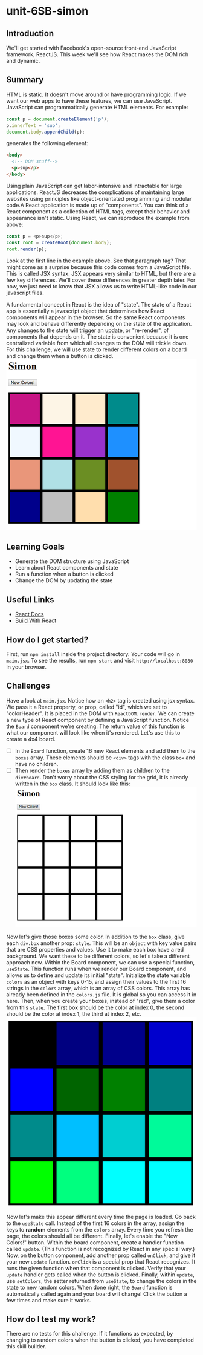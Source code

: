# unit-6SB-simon

## Introduction
We'll get started with Facebook's open-source front-end JavaScript framework, ReactJS. This week we'll see how React makes the DOM rich and dynamic.

## Summary
HTML is static. It doesn't move around or have programming logic. If we want our web apps to have these features, we can use JavaScript. JavaScript can programmatically generate HTML elements. For example:

```javascript
const p = document.createElement('p');
p.innerText = 'sup';
document.body.appendChild(p);
```

generates the following element:

```html
<body>
  <!-- DOM stuff-->
  <p>sup</p>
</body>
```

Using plain JavaScript can get labor-intensive and intractable for large applications. ReactJS decreases the complications of maintaining large websites using principles like object-orientated programming and modular code.A React application is made up of "components". You can think of a React component as a collection of HTML tags, except their behavior and appearance isn't static. Using React, we can reproduce the example from above:

```javascript
const p = <p>sup</p>;
const root = createRoot(document.body);
root.render(p);
```

Look at the first line in the example above. See that paragraph tag? That might come as a surprise because this code comes from a JavaScript file. This is called JSX syntax. JSX appears very similar to HTML, but there are a few key differences. We'll cover these differences in greater depth later. For now, we just need to know that JSX allows us to write HTML-like code in our javascript files.

A fundamental concept in React is the idea of "state". The state of a React app is essentially a javascript object that determines how React components will appear in the browser. So the same React components may look and behave differently depending on the state of the application. Any changes to the state will trigger an update, or "re-render", of components that depends on it. The state is convenient because it is one centralized variable from which all changes to the DOM will trickle down. For this challenge, we will use state to render different colors on a board and change them when a button is clicked.![color2](./docs/assets/images/color2.png)

## Learning Goals
* Generate the DOM structure using JavaScript
* Learn about React components and state
* Run a function when a button is clicked
* Change the DOM by updating the state

## Useful Links
* [React Docs](https://facebook.github.io/react/docs/react-component.html)
* [Build With React](http://buildwithreact.com/tutorial)

## How do I get started?
First, run `npm install` inside the project directory.
Your code will go in `main.jsx`. To see the results, run `npm start` and visit `http://localhost:8080` in your browser.

## Challenges
Have a look at `main.jsx`. Notice how an `<h2>` tag is created using jsx syntax. We pass it a React property, or prop, called "id", which we set to "colorHeader". It is placed in the DOM with `ReactDOM.render`. We can create a new type of React component by defining a JavaScript function. Notice the `Board` component we're creating. The return value of this function is what our component will look like when it's rendered. Let's use this to create a 4x4 board. 
- [ ] In the `Board` function, create 16 new React elements and add them to the `boxes` array. These elements should be `<div>` tags with the class `box` and have no children. 
- [ ] Then render the `boxes` array by adding them as children to the `div#board`. Don't worry about the CSS styling for the grid, it is already written in the `box` class. It should look like this:![grid](./docs/assets/images/grid.png)

Now let's give those boxes some color. In addition to the `box` class, give each `div.box` another prop: `style`. This will be an `object` with key value pairs that are CSS properties and values. Use it to make each box have a red background. We want these to be different colors, so let's take a different approach now. Within the Board component, we can use a special function, `useState`. This function runs when we render our Board component, and allows us to define and update its initial "state". Initialize the state variable `colors` as an object with keys 0-15, and assign their values to the first 16 strings in the `colors` array, which is an array of CSS colors. This array has already been defined in the `colors.js` file. It is global so you can access it in here. Then, when you create your boxes, instead of "red", give them a color from this `state`. The first box should be the color at index 0, the second should be the color at index 1, the third at index 2, etc.![color1](./docs/assets/images/color1.png)

Now let's make this appear different every time the page is loaded. Go back to the `useState` call. Instead of the first 16 colors in the array, assign the keys to **random** elements from the `colors` array. Every time you refresh the page, the colors should all be different. Finally, let's enable the "New Colors!" button. Within the board component, create a handler function called `update`. (This function is not recognized by React in any special way.) Now, on the button component, add another prop called `onClick`, and give it your new `update` function. `onClick` is a special prop that React recognizes. It runs the given function when that component is clicked. Verify that your `update` handler gets called when the button is clicked. Finally, within `update`, use `setColors`, the setter returned from `useState`, to change the colors in the state to new random colors. When done right, the `Board` function is automatically called again and your board will change! Click the button a few times and make sure it works.

## How do I test my work?
There are no tests for this challenge. If it functions as expected, by changing to random colors when the button is clicked, you have completed this skill builder.
